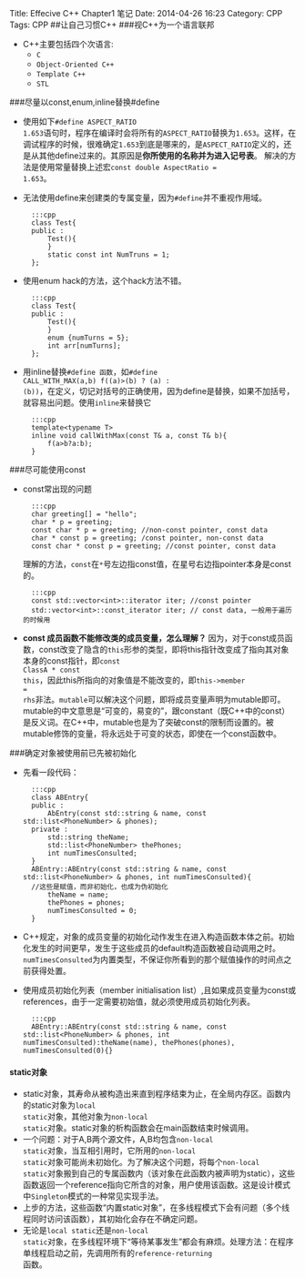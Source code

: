 Title: Effecive C++ Chapter1 笔记
Date: 2014-04-26 16:23
Category: CPP
Tags: CPP
##让自己习惯C++
###视C++为一个语言联邦
* C++主要包括四个次语言:
    * <code>C</code>
    * <code>Object-Oriented C++</code>
    * <code>Template C++</code>
    * <code>STL</code>

###尽量以const,enum,inline替换#define
* 使用如下<code>#define ASPECT_RATIO 1.653</code>语句时，程序在编译时会将所有的<code>ASPECT_RATIO</code>替换为<code>1.653</code>。这样，在调试程序的时候，很难确定<code>1.653</code>到底是哪来的，是<code>ASPECT_RATIO</code>定义的，还是从其他define过来的。其原因是<strong>你所使用的名称并为进入记号表</strong>。 解决的方法是使用常量替换上述宏<code>const double AspectRatio = 1.653</code>。
* 无法使用define来创建类的专属变量，因为<code>#define</code>并不重视作用域。
    
        :::cpp
        class Test{
        public :
            Test(){
            }
            static const int NumTruns = 1;
        };
* 使用enum hack的方法，这个hack方法不错。

        :::cpp
        class Test{
        public :
            Test(){
            }
            enum {numTurns = 5};
            int arr[numTurns];
        };
* 用inline替换<code>#define 函数</code>，如<code>#define CALL_WITH_MAX(a,b) f((a)>(b) ? (a) : (b))</code>，在定义，切记对括号的正确使用，因为define是替换，如果不加括号，就容易出问题。使用<code>inline</code>来替换它
        
        :::cpp
        template<typename T>
        inline void callWithMax(const T& a, const T& b){
            f(a>b?a:b);
        }
        
###尽可能使用const
* const常出现的问题

        :::cpp
        char greeting[] = "hello";
        char * p = greeting;
        const char * p = greeting; //non-const pointer, const data
        char * const p = greeting; /const pointer, non-const data
        const char * const p = greeting; //const pointer, const data
  理解的方法，<code>const</code>在<code>*</code>号左边指const值，在星号右边指pointer本身是const的。
       
        :::cpp
        const std::vector<int>::iterator iter; //const pointer
        std::vector<int>::const_iterator iter; // const data, 一般用于遍历的时候用
        
* <strong>const 成员函数不能修改类的成员变量，怎么理解？ </strong></code> 因为，对于const成员函数，const改变了隐含的<code>this</code>形参的类型，即将this指针改变成了指向其对象本身的const指针，即<code>const ClassA * const this</code>，因此this所指向的对象值是不能改变的，即<code>this->member = rhs</code>非法。<code>mutable</code>可以解决这个问题，即将成员变量声明为mutable即可。mutable的中文意思是“可变的，易变的”，跟constant（既C++中的const）是反义词。在C++中，mutable也是为了突破const的限制而设置的。被mutable修饰的变量，将永远处于可变的状态，即使在一个const函数中。
  
###确定对象被使用前已先被初始化
* 先看一段代码：

        :::cpp
        class ABEntry{
        public :
            AbEntry(const std::string & name, const std::list<PhoneNumber> & phones);
        private :
            std::string theName;
            std::list<PhoneNumber> thePhones;
            int numTimesConsulted;
        }
        ABEntry::ABEntry(const std::string & name, const std::list<PhoneNumber> & phones, int numTimesConsulted){
        //这些是赋值，而非初始化，也成为伪初始化
            theName = name;
            thePhones = phones;
            numTimesConsulted = 0;
        }
        
* C++规定，对象的成员变量的初始化动作发生在进入构造函数本体之前。初始化发生的时间更早，发生于这些成员的default构造函数被自动调用之时。<code>numTimesConsulted</code>为内置类型，不保证你所看到的那个赋值操作的时间点之前获得处置。
* 使用成员初始化列表（member initialisation list）,且如果成员变量为const或references，由于一定需要初始值，就必须使用成员初始化列表。

        :::cpp
        ABEntry::ABEntry(const std::string & name, const std::list<PhoneNumber> & phones, int numTimesConsulted):theName(name), thePhones(phones), numTimesConsulted(0){}
        
#### static对象
* static对象，其寿命从被构造出来直到程序结束为止，在全局内存区。函数内的static对象为<code>local static</code>对象，其他对象为<code>non-local static</code>对象。static对象的析构函数会在main函数结束时候调用。
* 一个问题：对于A,B两个源文件，A,B均包含<code>non-local static</code>对象，当互相引用时，它所用的<code>non-local static</code>对象可能尚未初始化。为了解决这个问题，将每个<code>non-local static</code>对象搬到自己的专属函数内（该对象在此函数内被声明为static），这些函数返回一个reference指向它所含的对象，用户使用该函数。这是设计模式中<code>Singleton</code>模式的一种常见实现手法。
* 上步的方法，这些函数“内置static对象”，在多线程模式下会有问题（多个线程同时访问该函数），其初始化会存在不确定问题。
* 无论是<code>local static</code>还是<code>non-local static</code>对象，在多线程环境下“等待某事发生”都会有麻烦。处理方法：在程序单线程启动之前，先调用所有的<code>reference-returning </code>函数。

            